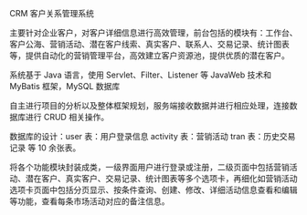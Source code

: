 CRM 客户关系管理系统

主要针对企业客户，对客户详细信息进行高效管理，前台包括的模块有：工作台、客户公海、营销活动、潜在客户线索、真实客户、联系人、交易记录、统计图表等，提供自动化的营销管理平台，高效建立客户资源池，提供优质的潜在客户。

系统基于 Java 语言，使用 Servlet、Filter、Listener 等 JavaWeb 技术和 MyBatis 框架，MySQL 数据库

自主进行项目的分析以及整体框架规划，服务端接收数据并进行相应处理，连接数据库进行 CRUD 相关操作。

数据库的设计：user 表：用户登录信息 activity 表：营销活动 tran 表：历史交易记录 等 10 余张表。

将各个功能模块封装成类，一级界面用户进行登录或注册，二级页面中包括营销活动、潜在客户、真实客户、交易记录、统计图表等多个选项卡，再细化如营销活动选项卡页面中包括分页显示、按条件查询、创建、修改、详细活动信息查看和编辑等功能，查看每条市场活动对应的备注信息。
